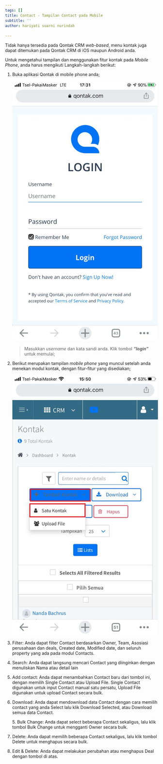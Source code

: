 ```yaml
---
tags: []
title: Contact - Tampilan Contact pada Mobile
subtitle: ''
author: hariyati suarni nurindah

---
```

Tidak hanya tersedia pada Qontak CRM _web-based_, menu kontak juga dapat ditemukan pada Qontak CRM di iOS maupun Android anda.

Untuk mengetahui tampilan dan menggunakan fitur kontak pada _Mobile Phone_, anda harus mengikuti Langkah-langkah berikut:

1. Buka aplikasi Qontak di mobile phone anda;

   ![](/uploads/tambahkontak4.jpeg)

   > Masukkan _username_ dan kata sandi anda. Klik tombol **_“login”_** untuk memulai;
2. Berikut merupakan tampilan _mobile phone_ yang muncul setelah anda menekan modul kontak, dengan fitur-fitur yang disediakan;

   ![](/uploads/tambahkontak3.jpeg)
3. Filter: Anda dapat filter Contact berdasarkan Owner, Team, Asosiasi perusahaan dan deals, Created date, Modified date, dan seluruh property yang ada pada modul Contacts.
4. Search: Anda dapat langsung mencari Contact yang diinginkan dengan menuliskan Nama atau detail lain
5. Add contact: Anda dapat menambahkan Contact baru dari tombol ini, dengan memilih Single Contact atau Upload File. Single Contact digunakan untuk input Contact manual satu persatu, Upload File digunakan untuk upload Contact secara bulk.
6. Download: Anda dapat mendownload data Contact dengan cara memilih contact yang anda Select lalu klik Download Selected, atau Download semua data Contact.

   5\. Bulk Change: Anda dapat select beberapa Contact sekaligus, lalu klik tombol Bulk Change untuk mengganti Owner secara bulk.
7. Delete: Anda dapat memilih beberapa Contact sekaligus, lalu klik tombol Delete untuk menghapus secara bulk.
8. Edit & Delete: Anda dapat melakukan perubahan atau menghapus Deal dengan tombol di atas.